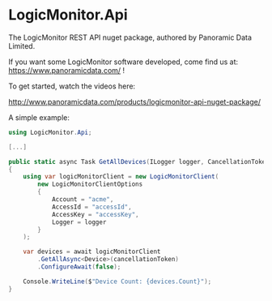 # LogicMonitor.Api

The LogicMonitor REST API nuget package, authored by Panoramic Data Limited.

If you want some LogicMonitor software developed, come find us at: https://www.panoramicdata.com/ !

To get started, watch the videos here:

http://www.panoramicdata.com/products/logicmonitor-api-nuget-package/

A simple example:

```c#
using LogicMonitor.Api;

[...]

public static async Task GetAllDevices(ILogger logger, CancellationToken cancellationToken)
{
	using var logicMonitorClient = new LogicMonitorClient(
		new LogicMonitorClientOptions
		{
			Account = "acme",
			AccessId = "accessId",
			AccessKey = "accessKey",
			Logger = logger
		}
	);

	var devices = await logicMonitorClient
		.GetAllAsync<Device>(cancellationToken)
		.ConfigureAwait(false);

	Console.WriteLine($"Device Count: {devices.Count}");
}
